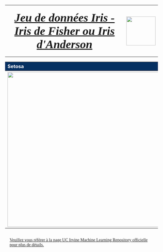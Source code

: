 <table>
<tr>                                                                                   
     <th>
         <div style='padding:15px;color:#030aa7;font-size:240%;text-align: center;font-style: italic;font-weight: bold;font-family: Georgia, serif'><a href="https://www.kaggle.com/datasets/uciml/iris">Jeu de données Iris - Iris de Fisher ou Iris d'Anderson</a></div>
     </th>
     <th><img src="https://raw.githubusercontent.com/rbizoi/MachineLearning/refs/heads/master/images/iris.jpg" width="96"></th>
 </tr>
</table>

<table>
    <tr>                                                                                   
         <th  style="text-align:left;background-color:#053061;color:white;">Setosa</th>
         <th  style="text-align:left;background-color:#053061;color:white;">Virginica</th>
         <th  style="text-align:left;background-color:#053061;color:white;">Versicolor</th>
    </tr>
    <tr>
        <th  style="text-align:left"><img src="https://raw.githubusercontent.com/rbizoi/MachineLearning/refs/heads/master/images/iris_setosa.jpg" width="512"></th>
        <th  style="text-align:left"><img src="https://raw.githubusercontent.com/rbizoi/MachineLearning/refs/heads/master/images/iris_virginica.jpg" width="512"></th>
        <th  style="text-align:left"><img src="https://raw.githubusercontent.com/rbizoi/MachineLearning/refs/heads/master/images/iris_versicolor.jpg" width="512"></th>
    </tr>
</table>


<div style='padding:15px;color:#030aa7;font-size:100%;text-align: left;font-family: Georgia, serif'><a href="https://archive.ics.uci.edu/dataset/53/iris">Veuillez vous référer à la page UC Irvine Machine Learning Repository officielle pour plus de détails.</a></div>